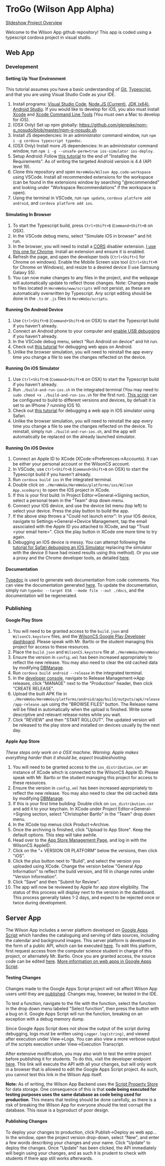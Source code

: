 # TroGo (Wilson App Alpha)

[Slideshow Project Overview](https://drive.google.com/open?id=1aMAVzhKJyau7Vcu4zmMJIr0zfJ9p8sFoSFUgTzjiidc)

Welcome to the Wilson App github repository! This app is coded using a typescript cordova project in visual studio.

## Web App

### Development

#### Setting Up Your Environment

This tutorial assumes you have a basic understanding of [Git](https://git-scm.com/), [Typescript](https://www.typescriptlang.org/), and that you are using Visual Studio Code as your IDE.
1. Install programs: [Visual Studio Code](https://code.visualstudio.com/), [Node.JS (Current)](https://nodejs.org/en/), [JDK (x64)](http://www.oracle.com/technetwork/java/javase/downloads/jdk8-downloads-2133151.html), [Android Studio](https://developer.android.com/studio/). If you would like to develop for iOS, you also must install [Xcode](https://itunes.apple.com/us/app/xcode/id497799835?mt=12) and [Xcode Command Line Tools](http://railsapps.github.io/xcode-command-line-tools.html) (You must own a Mac to develop for iOS).
2. (OSX Only) Set up npm globally: https://github.com/glenpike/npm-g_nosudo/blob/master/npm-g-nosudo.sh
3. Install JS dependencies: In an administrator command window, run `npm i -g cordova typescript typedoc`.
4. (OSX Only) Install more JS dependencies: In an administrator command window, run `npm i -g --unsafe-perm=true ios-simulator ios-deploy`.
5. Setup Android: Follow [this tutorial](https://cordova.apache.org/docs/en/latest/guide/platforms/android/#installing-the-requirements) to the end of "Installing the Requirements". As of writing the targeted Android version is 4.4 (API level 19).
6. Clone this repository and open `HereWeGo/Wilson App.code-workspace` using VSCode. Install all recommended extensions for the workspace (can be found in the extensions window by searching "@recommended" and looking under "Workspace Recommendations" if the workspace is open).
7. Using the terminal in VSCode, run `npm update`, `cordova platform add android`, and `cordova platform add ios`.

#### Simulating In Browser

1. To start the Typescript build, press `Ctrl+Shift+B` (`Command+Shift+B` on OSX). 
2. In the VSCode debug menu, select "Simulate iOS in browser" and hit run. 
3. In the browser, you will need to install a [CORS](https://developer.mozilla.org/en-US/docs/Web/HTTP/CORS) disabler extension. [I use this one for Chrome](https://chrome.google.com/webstore/detail/cors-toggle/jioikioepegflmdnbocfhgmpmopmjkim?hl=en-US). Install an extension and ensure it is enabled.
4. Refresh the page, and open the developer tools (`Ctrl+Shift+I` for Chrome on windows). Enable the Mobile Screen size tool (`Ctrl+Shift+M` for Chrome on Windows), and resize to a desired device (I use Samsung Galaxy S5).
5. You can now make changes to any files in the project, and the webpage will automatically update to reflect those changes. Note: Changes made to files located in `HereWeGo/www/scripts` will not persist, as these are automatically overwritten by Typescript. Any script editing should be done in the `.ts` or `.js` files in `HereWeGo/scripts`.

#### Running On Android Device

1. Use `Ctrl+Shift+B` (`Command+Shift+B` on OSX) to start the Typescript build if you haven't already.
2. Connect an Android phone to your computer and [enable USB debugging](https://www.androidphonesoft.com/resources/enable-usb-debugging-on-android.html) if you haven't already.
3. In the VSCode debug menu, select "Run Android on device" and hit run.
4. Check out [this tutorial](https://developers.google.com/web/tools/chrome-devtools/remote-debugging/) for debugging web apps on Android.
5. Unlike the browser simulation, you will need to reinstall the app every time you change a file to see the changes reflected on the device.

#### Running On iOS Simulator

1. Use `Ctrl+Shift+B` (`Command+Shift+B` on OSX) to start the Typescript build if you haven't already.
2. Run `./build-and-run-ios.sh` in the integrated terminal (You may need to `sudo chmod +x ./build-and-run-ios.sh` for the first run). [This script](./HereWeGo/HereWeGo/build-and-run-ios.sh) can be configured to build to different versions and devices, by defualt it is set to an IPhone 7 running IOS 10.
3. Check out [this tutorial](http://adaptivejs.mobify.com/v2.0/docs/debug-on-ios-devices-and-the-ios-simulator/) for debugging a web app in IOS simulator using Safari.
4. Unlike the browser simulation, you will need to reinstall the app every time you change a file to see the changes reflected on the device. To reinstall, simply run `./build-and-run-ios.sh`, and the app will automatically be replaced on the already launched simulator.

#### Running On iOS Device 

1. Connect an Apple ID to XCode (XCode->Preferences->Accounts). It can be either your personal account or the WilsonCS account.
2. In VSCode, use `Ctrl+Shift+B` (`Command+Shift+B` on OSX) to start the Typescript build if you haven't already.
3. Run `cordova build ios` in the integrated terminal.
4. Double click on `./HereWeGo/HereWeGo/platforms/ios/Wilson App.xcodeproj` to open the IOS project in XCode.
5. If this is your first build: In Project Editor->General->Signing section, select a personal team in the "Team" drop down menu.
6. Connect your IOS device, and use the device list menu (top left) to select your device. Press the play button to build the app.
7. If the above step throws a "Could not launch error": In your IOS device, navigate to Settings->General->Device Management, tap the email associated with the Apple ID you attached to XCode, and tap "Trust \<your email here\>". Click the play button in XCode one more time to try again.
8. Debugging an IOS device is messy. You can attempt following the [tutorial for Safari debugging an IOS Simulator](http://adaptivejs.mobify.com/v2.0/docs/debug-on-ios-devices-and-the-ios-simulator/) replacing the simulator with the device (I have had mixed results using this method). Or you use a proxy and the Chrome developer tools, as detailed [here](https://medium.com/@auchenberg/hello-remotedebug-ios-webkit-adapter-debug-safari-and-ios-webviews-from-anywhere-2a8553df7465).

#### Documentation

[Typedoc](http://typedoc.org/guides/doccomments/) is used to generate web documentation from code comments. You can view the documentation generated [here](./HereWeGo/HereWeGo/docs/index.html). To update the documentation, simply run `typedoc --target ES6 --mode file --out ./docs`, and the documentation will be regenerated.

### Publishing

#### Google Play Store

1. You will need to be granted access to the `build.json` and `WilsonCS.keystore` files, and the [WilsonCS Google Play Developer dashboard](https://play.google.com/apps/publish/?account=6167190952551910645#AppDashboardPlace:p=org.wilsoncs.wilsonapp&appid=4975381534210192245). Please speak with Mr. Bartlo or the student managing this project for access to these resources.
2. Place the `build.json` and `WilsonCS.keystore` file at `./HereWeGo/HereWeGo/`
3. Ensure the version in `config.xml` has been increased appropriately to reflect the new release. You may also need to clear the old cached data by modifying [DBManage](./HereWeGo/HereWeGo/scripts/DBLib/DBManage.ts).
4. Run `cordova build android --release` in the integrated terminal.
5. In the [developer console](https://play.google.com/apps/publish/?account=6167190952551910645#AppDashboardPlace:p=org.wilsoncs.wilsonapp&appid=4975381534210192245), navigate to Release Management->App releases, click "MANAGE" next to the "Production" header, then click "CREATE RELEASE".
6. Upload the built APK file in `./HereWeGo/HereWeGo/platforms/android/app/build/outputs/apk/release/app-release.apk` using the "BROWSE FILES" button. The Release name will be filled in automatically when the upload is finished. Write some descriptive and relevant release notes while you wait.
7. Click "REVIEW" and then "START ROLLOUT". The updated version will be released to the play store and installed on devices usually by the next day.

#### Apple App Store

*These steps only work on a OSX machine. Warning: Apple makes everything harder than it should be, expect troubleshooting.*

1. You will need to be granted access to the `ios_distribution.cer` an instance of XCode which is connected to the WilsonCS Apple ID. Please speak with Mr. Bartlo or the student managing this project for access to these resources.
2. Ensure the version in `config.xml` has been increased appropriately to reflect the new release. You may also need to clear the old cached data by modifying [DBManage](./HereWeGo/HereWeGo/scripts/DBLib/DBManage.ts).
3. If this is your first time building: Double click on `ios_distribution.cer` and add it to your keychain. In XCode under Project Editor->General->Signing section, select "Christopher Bartlo" in the "Team" drop down menu.
4. In the XCode top menus click Product->Archive.
5. Once the archiving is finished, click "Upload to App Store". Keep the default options. This step will take awhile.
6. Head over to the [App Store Management Page](https://appstoreconnect.apple.com/WebObjects/iTunesConnect.woa/ra/ng/app/1403076813]), and log in with the WilsonCS AppleID.
7. Click on the "+ VERSION OR PLATFORM" below the versions, then click "iOS".
8. Click the plus button next to "Build", and select the version you uploaded using XCode. Change the version below "General App Information" to reflect the build version, and fill in change notes under "Version Information".
9. Click "Save" and then "Submit for Review".
10. The app will now be reviewed by Apple for app store eligibility. The status of this process will display next to the version in the dashboard. This process generally takes 1-2 days, and expect to be rejected once or twice during development.

## Server App

The Wilson App includes a server platform developed on [Google Apps Script](https://developers.google.com/apps-script/) which handles the cataloguing and serving of data sources, including the calendar and background images. This server platform is developed in the form of a public API, which can be executed [here](https://script.google.com/macros/s/AKfycbz6fvkMDcKzdOdHuXzJucC-gsI4F_c0Y_DfuMaXuKzfKavGQBve/exec). To edit this platform, first request access from the computer science student in charge of this project, or alternately Mr. Bartlo. Once you are granted access, the source code can be edited [here](https://script.google.com/d/1swfJEK75QTDW8JhZir0XX-TFIn0fH0B88JFNhRHuVSLIjqedHsZRmlmj/edit?usp=drive_web). [More information on web apps in Google Apps Script](https://developers.google.com/apps-script/guides/web).

#### Testing Changes

Changes made to the Google Apps Script project will not affect Wilson App users until they are [published](##Publishing-Changes). Changes may, however, be tested in the IDE.

To test a function, navigate to the file with the function, select the function in the drop down menu labeled "Select function", then press the button with a bug on it. Google Apps Script will run the function, breaking on an exception with a debug memory dump.

Since Google Apps Script does not show the output of the script during debugging, logs must be written using `Logger.log(string)`, and viewed after execution under View->Logs. You can also view a more verbose output of the scripts execution under View->Execution Transcript.

After extensive modification, you may also wish to test the entire project before publishing it for students. To do this, visit the developer endpoint [here](https://script.google.com/macros/s/AKfycbwBdpXJytHtNV_pRCmvWccWIefg4aqDAFtcgzQdbJH3/dev). This link will execute the API with all your changes, but will only work in a browser that is allowed to edit the Google Apps Script project. As such, you cannot test this link in the Wilson App itself.

**Note:** As of writing, the Wilson App Backend uses the [Script Property Store](https://developers.google.com/apps-script/reference/properties/properties-service#getScriptProperties()) for data storage. One consequence of this is that **code being executed for testing purposes uses the same database as code being used for production**. This means that testing should be done carefully, as there is a risk of breaking the Wilson App for everyone should the test corrupt the database. This issue is a byproduct of poor design.

#### Publishing Changes

To deploy your changes to production, click Publish->Deploy as web app... In the window, open the project version drop-down, select "New", and enter a few words describing your changes and your name. Click "Update" to deploy the changes. Once "Update" has been clicked, the API immediately will begin using your changes, and as such it is prudent to check with students if there app still works afterwards.
